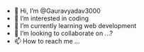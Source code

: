 - 👋 Hi, I’m @Gauravyadav3000
- 👀 I’m interested in coding
- 🌱 I’m currently learning web development
- 💞️ I’m looking to collaborate on ...? 
- 📫 How to reach me ...

<!---
Gauravyadav3000/Gauravyadav3000 is a ✨ special ✨ repository because its `README.md` (this file) appears on your GitHub profile.
You can click the Preview link to take a look at your changes.
--->
